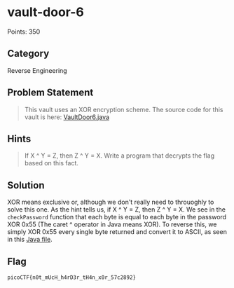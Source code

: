# vault-door-6
Points: 350
## Category
Reverse Engineering
## Problem Statement
> This vault uses an XOR encryption scheme. The source code for this vault is here: [VaultDoor6.java](VaultDoor6.java)
## Hints
> If X ^ Y = Z, then Z ^ Y = X. Write a program that decrypts the flag based on this fact.
## Solution
XOR means exclusive or, although we don't really need to throuoghly to solve this one. As the hint tells us, if X ^ Y = Z, then Z ^ Y = X. We see in the `checkPassword` function that each byte is equal to each byte in the password XOR 0x55 (The caret ^ operator in Java means XOR). To reverse this, we simply XOR 0x55 every single byte returned and convert it to ASCII, as seen in this [Java file](vault6.java).
## Flag
`picoCTF{n0t_mUcH_h4rD3r_tH4n_x0r_57c2892}`